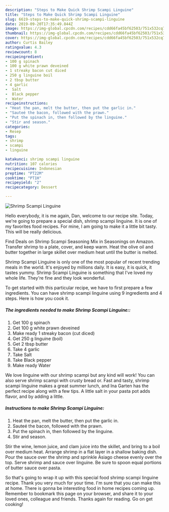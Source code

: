 ```yaml
---
description: "Steps to Make Quick Shrimp Scampi Linguine"
title: "Steps to Make Quick Shrimp Scampi Linguine"
slug: 6619-steps-to-make-quick-shrimp-scampi-linguine
date: 2019-09-20T17:35:49.844Z
image: https://img-global.cpcdn.com/recipes/cdd66fa45bf62503/751x532cq70/shrimp-scampi-linguine-recipe-main-photo.jpg
thumbnail: https://img-global.cpcdn.com/recipes/cdd66fa45bf62503/751x532cq70/shrimp-scampi-linguine-recipe-main-photo.jpg
cover: https://img-global.cpcdn.com/recipes/cdd66fa45bf62503/751x532cq70/shrimp-scampi-linguine-recipe-main-photo.jpg
author: Curtis Bailey
ratingvalue: 4.3
reviewcount: 8
recipeingredient:
- 100 g spinach
- 100 g white prawn deveined
- 1 streaky bacon cut diced
- 250 g linguine boil
- 2 tbsp butter
- 4 garlic
-  Salt
-  Black pepper
-  Water
recipeinstructions:
- "Heat the pan, melt the butter, then put the garlic in."
- "Sauteé the bacon, followed with the prawn."
- "Put the spinach in, then followed by the linguine."
- "Stir and season."
categories:
- Resep
tags:
- shrimp
- scampi
- linguine

katakunci: shrimp scampi linguine
nutrition: 107 calories
recipecuisine: Indonesian
preptime: "PT22M"
cooktime: "PT1H"
recipeyield: "2"
recipecategory: Dessert

---
```



![Shrimp Scampi Linguine](https://img-global.cpcdn.com/recipes/cdd66fa45bf62503/751x532cq70/shrimp-scampi-linguine-recipe-main-photo.jpg)

Hello everybody, it is me again, Dan, welcome to our recipe site. Today, we're going to prepare a special dish, shrimp scampi linguine. It is one of my favorites food recipes. For mine, I am going to make it a little bit tasty. This will be really delicious.

Find Deals on Shrimp Scampi Seasoning Mix in Seasonings on Amazon. Transfer shrimp to a plate, cover, and keep warm. Heat the olive oil and butter together in large skillet over medium heat until the butter is melted.

Shrimp Scampi Linguine is only one of the most popular of recent trending meals in the world. It's enjoyed by millions daily. It is easy, it is quick, it tastes yummy. Shrimp Scampi Linguine is something that I've loved my whole life. They're fine and they look wonderful.


To get started with this particular recipe, we have to first prepare a few ingredients. You can have shrimp scampi linguine using 9 ingredients and 4 steps. Here is how you cook it.

##### The ingredients needed to make Shrimp Scampi Linguine::

1. Get 100 g spinach
1. Get 100 g white prawn deveined
1. Make ready 1 streaky bacon (cut diced)
1. Get 250 g linguine (boil)
1. Get 2 tbsp butter
1. Take 4 garlic
1. Take  Salt
1. Take  Black pepper
1. Make ready  Water


We love linguine with our shrimp scampi but any kind will work! You can also serve shrimp scampi with crusty bread or. Fast and tasty, shrimp scampi linguine makes a great summer lunch, and Ina Garten has the perfect recipe along with a few tips. A little salt in your pasta pot adds flavor, and by adding a little. 

##### Instructions to make Shrimp Scampi Linguine:

1. Heat the pan, melt the butter, then put the garlic in.
1. Sauteé the bacon, followed with the prawn.
1. Put the spinach in, then followed by the linguine.
1. Stir and season.


Stir the wine, lemon juice, and clam juice into the skillet, and bring to a boil over medium heat. Arrange shrimp in a flat layer in a shallow baking dish. Pour the sauce over the shrimp and sprinkle Asiago cheese evenly over the top. Serve shrimp and sauce over linguine. Be sure to spoon equal portions of butter sauce over pasta. 

So that's going to wrap it up with this special food shrimp scampi linguine recipe. Thank you very much for your time. I'm sure that you can make this at home. There is gonna be interesting food in home recipes coming up. Remember to bookmark this page on your browser, and share it to your loved ones, colleague and friends. Thanks again for reading. Go on get cooking!
